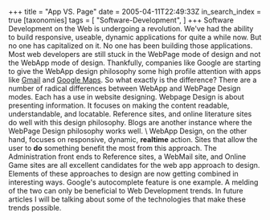 +++
title = "App VS. Page"
date = 2005-04-11T22:49:33Z
in_search_index = true
[taxonomies]
tags = [
"Software-Development",
]
+++
Software Development on the Web is undergoing a revolution. We've had the ability to build responsive, useable, dynamic applications for quite a while now. But no one has capitalized on it. No one has been building those applications. Most web developers are still stuck in the WebPage mode of design and not the WebApp mode of design. Thankfully, companies like Google are starting to give the WebApp design philosophy some high profile attention with apps like <a href="http://gmail.google.com">Gmail</a> and <a href="http://maps.google.com/">Google Maps</a>. So what exactly is the difference? There are a number of radical differences between WebApp and WebPage Design modes. Each has a use in website designing. Webpage Design is about presenting information. It focuses on making the content readable, understandable, and locatable. Reference sites, and online literature sites do well with this design philosophy. Blogs are another instance where the WebPage Design philosophy works well. \ WebApp Design, on the other hand, focuses on responsive, dynamic, <strong>realtime</strong> action. Sites that allow the user to <strong>do</strong> something benefit the most from this approach. The Administration front ends to Reference sites, a WebMail site, and Online Game sites are all excellent candidates for the web app approach to design. Elements of these approaches to design are now getting combined in interesting ways. Google's autocomplete feature is one example. A melding of the two can only be beneficial to Web Development trends. In future articles I will be talking about some of the technologies that make these trends possible.
